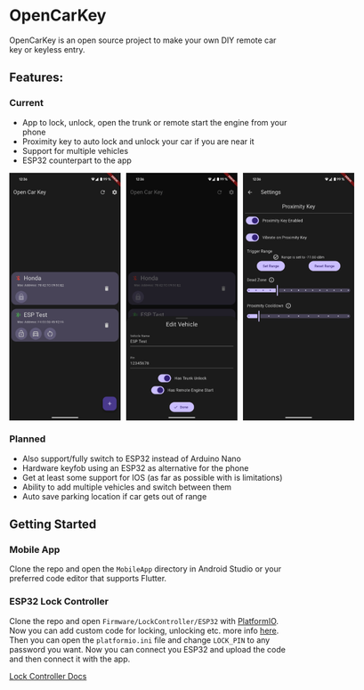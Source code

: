 # OpenCarKey

OpenCarKey is an open source project to make your own DIY remote car key or keyless entry.

## Features:
### Current
- App to lock, unlock, open the trunk or remote start the engine from your phone
- Proximity key to auto lock and unlock your car if you are near it
- Support for multiple vehicles
- ESP32 counterpart to the app

<div style="display: flex; gap: 10px;">
  <img src="Docs/Images/screenshot_home.png" width="200" height="auto">
  <img src="Docs/Images/screenshot_edit.png" width="200" height="auto">
  <img src="Docs/Images/screenshot_settings.png" width="200" height="auto">
</div>

### Planned
- Also support/fully switch to ESP32 instead of Arduino Nano
- Hardware keyfob using an ESP32 as alternative for the phone
- Get at least some support for IOS (as far as possible with is limitations)
- Ability to add multiple vehicles and switch between them
- Auto save parking location if car gets out of range

## Getting Started
### Mobile App
Clone the repo and open the `MobileApp` directory in Android Studio or your preferred code editor that supports Flutter.

### ESP32 Lock Controller
Clone the repo and open `Firmware/LockController/ESP32` with [PlatformIO](https://platformio.org/platformio-ide).
Now you can add custom code for locking, unlocking etc. more info [here](Docs/LockController.md#custom-code-for-locking-unlocking-etc).
Then you can open the `platformio.ini` file and change `LOCK_PIN` to any password you want.
Now you can connect you ESP32 and upload the code and then connect it with the app.

[Lock Controller Docs](Docs/LockController.md)